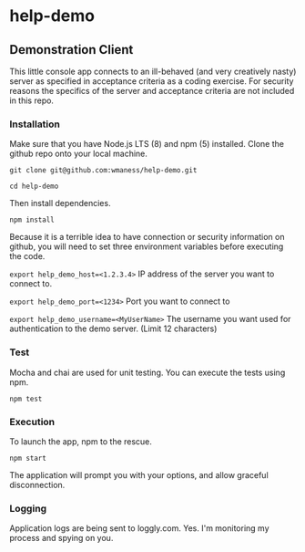 # help-demo
## Demonstration Client
This little console app connects to an ill-behaved (and very creatively nasty) server
as specified in acceptance criteria as a coding exercise. 
For security reasons the specifics of the server and 
acceptance criteria are not included in this repo.

### Installation
Make sure that you have Node.js LTS (8) and npm (5)
installed.  Clone the github repo onto your local machine.

`git clone git@github.com:wmaness/help-demo.git`

`cd help-demo`

Then install dependencies.

`npm install`

Because it is a terrible idea to have connection or security information on github, you will need to set three environment variables before executing the code.

`export help_demo_host=<1.2.3.4>` IP address of the server you want to connect to.

`export help_demo_port=<1234>` Port you want to connect to

`export help_demo_username=<MyUserName>` The username you want used for authentication to the demo server. (Limit 12 characters)


### Test
Mocha and chai are used for unit testing.  You can execute the tests using npm.

`npm test`

### Execution
To launch the app, npm to the rescue.

`npm start`

The application will prompt you with your options, and allow graceful disconnection.

### Logging
Application logs are being sent to loggly.com. Yes. I'm monitoring my process and spying on you.

